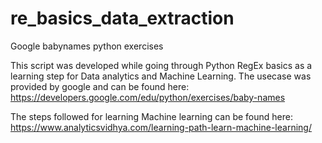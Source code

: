 # re_basics_data_extraction
Google babynames python exercises

This script was developed while going through Python RegEx basics as a learning step for Data analytics and Machine Learning. The usecase was provided by google and can be found here:
https://developers.google.com/edu/python/exercises/baby-names

The steps followed for learning Machine learning can be found here:
https://www.analyticsvidhya.com/learning-path-learn-machine-learning/

